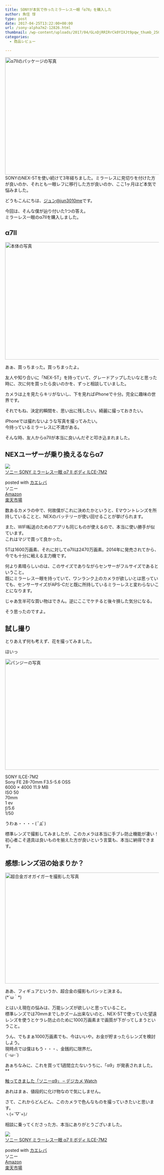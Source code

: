 ```yaml
---
title: SONYが本気で作ったミラーレス一眼「α7Ⅱ」を購入した
author: 魚住 惇
type: post
date: 2017-04-25T13:22:00+00:00
url: /sony-alpha7m2-12826.html
thumbnail: /wp-content/uploads/2017/04/GLnDjRRIRrCk0YIXJt9pqw_thumb_2508.jpg
categories:
  - 商品レビュー

---
```

<img decoding="async" loading="lazy" src="/wp-content/uploads/2017/04/GLnDjRRIRrCk0YIXJt9pqw_thumb_2508.jpg" alt="α7Ⅱのパッケージの写真" title="GLnDjRRIRrCk0YIXJt9pqw_thumb_2508.jpg" border="0" width="513" height="383" />  
  
<!--more-->SONYのNEX-5Tを使い続けて3年経ちました。ミラーレスに見切りを付けた方が良いのか、それとも一眼レフに移行した方が良いのか、ここ1ヶ月ほど本気で悩みました。

どうもこんにちは、[ジュン@jun3010me][1]です。

今回は、そんな僕が辿り付いた1つの答え。  
ミラーレス一眼のα7Ⅱを購入しました。

## α7Ⅱ

<img decoding="async" loading="lazy" src="/wp-content/uploads/2017/04/UNADJUSTEDNONRAW_thumb_2aee.jpg" alt="本体の写真" title="UNADJUSTEDNONRAW_thumb_2aee.jpg" border="0" width="513" height="383" /> 

あぁ、買っちまった。買っちまったよ。

友人や知り合いに「NEX-5T」を持っていて、グレードアップしたいなと思った時に、次に何を買ったら良いのかを、ずっと相談していました。

カメラは上を見たらキリがないし、下を見ればiPhoneで十分。完全に趣味の世界です。

それでもね、決定的瞬間を、思い出に残したい。綺麗に撮っておきたい。

iPhoneでは撮れないような写真を撮ってみたい。  
今持っているミラーレスに不満がある。

そんな時、友人からα7Ⅱが本当に良いんだぞと叩き込まれました。

## NEXユーザーが乗り換えるならα7

<div class="cstmreba">
  <div class="kaerebalink-box">
    <div class="kaerebalink-image">
      <a href="http://www.amazon.co.jp/exec/obidos/ASIN/B00PVHO6O8/jn050191-22/" target="_blank" ><img decoding="async" src="https://images-fe.ssl-images-amazon.com/images/I/41vCSskrd%2BL._SL160_.jpg" style="border: none;" /></a>
    </div>
    <div class="kaerebalink-info">
      <div class="kaerebalink-name">
        <a href="http://www.amazon.co.jp/exec/obidos/ASIN/B00PVHO6O8/jn050191-22/" target="_blank" >ソニー SONY ミラーレス一眼 α7 II ボディ ILCE-7M2</a></p>
        <div class="kaerebalink-powered-date">
          posted with <a href="http://kaereba.com" rel="nofollow" target="_blank">カエレバ</a>
        </div>
      </div>
      <div class="kaerebalink-detail">
        ソニー
      </div>
      <div class="kaerebalink-link1">
        <div class="shoplinkamazon">
          <a href="http://www.amazon.co.jp/gp/search?keywords=%CE%B17%20II&#038;__mk_ja_JP=%E3%82%AB%E3%82%BF%E3%82%AB%E3%83%8A&#038;tag=jn050191-22" target="_blank" >Amazon</a>
        </div>
        <div class="shoplinkrakuten">
          <a href="https://hb.afl.rakuten.co.jp/hgc/13c945af.7f4d37c0.13c945b0.d426235d/?pc=http%3A%2F%2Fsearch.rakuten.co.jp%2Fsearch%2Fmall%2F%25CE%25B17%2520II%2F-%2Ff.1-p.1-s.1-sf.0-st.A-v.2%3Fx%3D0%26scid%3Daf_ich_link_urltxt%26m%3Dhttp%3A%2F%2Fm.rakuten.co.jp%2F" target="_blank" >楽天市場</a>
        </div>
      </div>
    </div>
    <div class="booklink-footer">
    </div>
  </div>
</div>

数あるカメラの中で、何故僕がこれに決めたかというと、Eマウントレンズを所持していることと、NEXのバッテリーが使い回せることが挙げられます。

また、WIFI転送のためのアプリも同じものが使えるので、本当に使い勝手が似ています。  
これはマジで買って良かった。

5Tは1600万画素、それに対してα7Ⅱは2470万画素。2014年に発売されてから、今でも十分に戦える主力機です。

何より素晴らしいのは、このサイズでありながらセンサーがフルサイズであるということ。  
既にミラーレス一眼を持っていて、ワンランク上のカメラが欲しいとは思っていても、センサーサイズがAPS-Cだと既に所持しているミラーレスと変わらないことになります。

じゃあ生半可な買い物はできん。逆にここでケチると後々損した気分になる。

そう思ったのですよ。

## 試し撮り

とりあえず何も考えず、花を撮ってみました。

ほいっ

<img decoding="async" loading="lazy" src="/wp-content/uploads/2017/04/UNADJUSTEDNONRAW_thumb_2511.jpg" alt="パンジーの写真" title="UNADJUSTEDNONRAW_thumb_2511.jpg" border="0" width="543" height="362" />  
  
SONY ILCE-7M2  
Sony FE 28-70mm F3.5-5.6 OSS  
6000 × 4000 11.9 MB  
ISO 50  
70mm  
1 ev  
ƒ/5.6  
1/50

うわぁ・・・・( ﾟдﾟ)

標準レンズで撮影してみましたが、このカメラは本当に手ブレ防止機能が凄い！  
初心者こそ道具は良いものを揃えた方が良いという言葉も、本当に納得できます。

## 感想:レンズ沼の始まりか？

<img decoding="async" loading="lazy" src="/wp-content/uploads/2017/04/UNADJUSTEDNONRAW_thumb_250a.jpg" alt="超合金ガオガイガーを撮影した写真" title="UNADJUSTEDNONRAW_thumb_250a.jpg" border="0" width="543" height="362" /> 

ああ、フィギュアというか、超合金の撮影もバシッと決まる。  
(\*´ω｀\*)

とはいえ現在の悩みは、万能レンズが欲しいと思っていること。  
標準レンズでは70mmまでしかズーム出来ないのと、NEX-5Tで使っていた望遠レンズを使うとケラレ防止のために1000万画素まで画質が下がってしまうということ。

うん、でもまぁ1000万画素でも、今はいいや。お金が貯まったらレンズを検討しよう。  
現時点では僕はもう・・・、金銭的に限界だ。  
(´･ω･\`)

あぁちなみに、これを買って1週間立たないうちに、「α9」が発表されました。  
**</p> 

<a href="http://dc.watch.impress.co.jp/docs/news/1056406.html" target="_blank">触ってきました「ソニーα9」 &#8211; デジカメ Watch</a>

</b>  
あれはまぁ、値段的に化け物なので気にしません。

さて、これからどんどん、このカメラで色んなものを撮っていきたいと思います。  
ヽ(=´▽\`=)ﾉ

相談に乗ってくださった方、本当にありがとうございました。

<div class="cstmreba">
  <div class="kaerebalink-box">
    <div class="kaerebalink-image">
      <a href="http://www.amazon.co.jp/exec/obidos/ASIN/B00PVHO6O8/jn050191-22/" target="_blank" ><img decoding="async" src="https://images-fe.ssl-images-amazon.com/images/I/41vCSskrd%2BL._SL160_.jpg" style="border: none;" /></a>
    </div>
    <div class="kaerebalink-info">
      <div class="kaerebalink-name">
        <a href="http://www.amazon.co.jp/exec/obidos/ASIN/B00PVHO6O8/jn050191-22/" target="_blank" >ソニー SONY ミラーレス一眼 α7 II ボディ ILCE-7M2</a></p>
        <div class="kaerebalink-powered-date">
          posted with <a href="http://kaereba.com" rel="nofollow" target="_blank">カエレバ</a>
        </div>
      </div>
      <div class="kaerebalink-detail">
        ソニー
      </div>
      <div class="kaerebalink-link1">
        <div class="shoplinkamazon">
          <a href="http://www.amazon.co.jp/gp/search?keywords=%CE%B17%20II&#038;__mk_ja_JP=%E3%82%AB%E3%82%BF%E3%82%AB%E3%83%8A&#038;tag=jn050191-22" target="_blank" >Amazon</a>
        </div>
        <div class="shoplinkrakuten">
          <a href="https://hb.afl.rakuten.co.jp/hgc/13c945af.7f4d37c0.13c945b0.d426235d/?pc=http%3A%2F%2Fsearch.rakuten.co.jp%2Fsearch%2Fmall%2F%25CE%25B17%2520II%2F-%2Ff.1-p.1-s.1-sf.0-st.A-v.2%3Fx%3D0%26scid%3Daf_ich_link_urltxt%26m%3Dhttp%3A%2F%2Fm.rakuten.co.jp%2F" target="_blank" >楽天市場</a>
        </div>
      </div>
    </div>
    <div class="booklink-footer">
    </div>
  </div>
</div>

 [1]: https://twitter.com/jun3010me